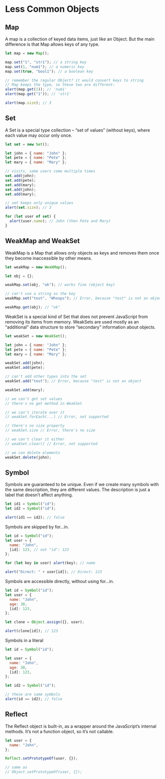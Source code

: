 # Less Common Objects

## Map

A map is a collection of keyed data items, just like an Object. But the main difference is that Map allows keys of any type.

```js
let map = new Map();

map.set("1", "str1"); // a string key
map.set(1, "num1"); // a numeric key
map.set(true, "bool1"); // a boolean key

// remember the regular Object? it would convert keys to string
// Map keeps the type, so these two are different:
alert(map.get(1)); // 'num1'
alert(map.get("1")); // 'str1'

alert(map.size); // 3
```

## Set

A Set is a special type collection – “set of values” (without keys), where each value may occur only once.

```js
let set = new Set();

let john = { name: "John" };
let pete = { name: "Pete" };
let mary = { name: "Mary" };

// visits, some users come multiple times
set.add(john);
set.add(pete);
set.add(mary);
set.add(john);
set.add(mary);

// set keeps only unique values
alert(set.size); // 3

for (let user of set) {
  alert(user.name); // John (then Pete and Mary)
}
```

## WeakMap and WeakSet

WeakMap is a Map that allows only objects as keys and removes them once they become inaccessible by other means.

```js
let weakMap = new WeakMap();

let obj = {};

weakMap.set(obj, "ok"); // works fine (object key)

// can't use a string as the key
weakMap.set("test", "Whoops"); // Error, because "test" is not an object

weakMap.get(obj); // "ok"
```

WeakSet is a special kind of Set that does not prevent JavaScript from removing its items from memory. WeakSets are used mostly as an “additional” data structure to store “secondary” information about objects.

```js
let weakSet = new WeakSet();

let john = { name: "John" };
let pete = { name: "Pete" };
let mary = { name: "Mary" };

weakSet.add(john);
weakSet.add(pete);

// can't add other types into the set
weakSet.add("test"); // Error, because "test" is not an object

weakSet.add(mary);

// we can't get set values
// there's no get method in WeakSet

// we can't iterate over it
// weakSet.forEach(...) // Error, not supported

// there's no size property
// weakSet.size // Error, there's no size

// we can't clear it either
// weakSet.clear() // Error, not supported

// we can delete elements
weakSet.delete(john);
```

## Symbol

Symbols are guaranteed to be unique. Even if we create many symbols with the same description, they are different values. The description is just a label that doesn’t affect anything.

```js
let id1 = Symbol("id");
let id2 = Symbol("id");

alert(id1 == id2); // false
```

Symbols are skipped by for…in.

```js
let id = Symbol("id");
let user = {
  name: "John",
  [id]: 123, // not "id": 123
};

for (let key in user) alert(key); // name

alert("Direct: " + user[id]); // Direct: 123
```

Symbols are accessible directly, without using for…in.

```js
let id = Symbol("id");
let user = {
  name: "John",
  age: 30,
  [id]: 123,
};

let clone = Object.assign({}, user);

alert(clone[id]); // 123
```

Symbols in a literal

```js
let id = Symbol("id");

let user = {
  name: "John",
  age: 30,
  [id]: 123,
};

let id2 = Symbol("id");

// these are same symbols
alert(id == id2); // false
```

## Reflect

The Reflect object is built-in, as a wrapper around the JavaScript’s internal methods. It’s not a function object, so it’s not callable.

```js
let user = {
  name: "John",
};

Reflect.setPrototypeOf(user, {});

// same as
// Object.setPrototypeOf(user, {});
```

